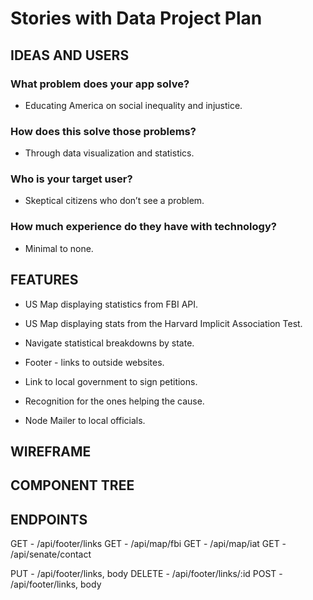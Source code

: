 # Stories with Data Project Plan

## IDEAS AND USERS

### What problem does your app solve?
- Educating America on social inequality and injustice.

### How does this solve those problems?
- Through data visualization and statistics.

### Who is your target user?
- Skeptical citizens who don’t see a problem.

### How much experience do they have with technology?
- Minimal to none.

## FEATURES

- US Map displaying statistics from FBI API.

- US Map displaying stats from the Harvard Implicit Association Test.

- Navigate statistical breakdowns by state.

- Footer - links to outside websites.  

- Link to local government to sign petitions.

- Recognition for the ones helping the cause.

- Node Mailer to local officials.



## WIREFRAME


## COMPONENT TREE

## ENDPOINTS

GET - /api/footer/links 
GET - /api/map/fbi
GET - /api/map/iat
GET - /api/senate/contact

PUT - /api/footer/links, body
DELETE - /api/footer/links/:id
POST - /api/footer/links, body

